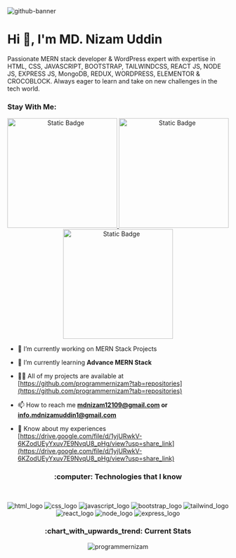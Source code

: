 <img src="https://i.ibb.co/r0D1V30/github-banner.jpg" alt="github-banner" border="0">
<h1 align="left">Hi 👋, I'm MD. Nizam Uddin</h1>
<p>Passionate MERN stack developer & WordPress expert with expertise in HTML, CSS, JAVASCRIPT, BOOTSTRAP, TAILWINDCSS, REACT JS, NODE JS, EXPRESS JS, MongoDB, REDUX, WORDPRESS, ELEMENTOR & CROCOBLOCK. Always eager to learn and take on new challenges in the tech world.</p>
<h3 align="left">Stay With Me:</h3>
<p align="center">
  <a target="blank" href="https://www.linkedin.com/in/programmernizam/">
  <img alt="Static Badge" src="https://img.shields.io/badge/LINKEDIN-0A66C2?logo=LINKEDIN" alt="linkedin_logo" style="width:250px" />
  </a>
  <a target="blank" href="https://www.facebook.com/programmerNizam1">
  <img alt="Static Badge" src="https://img.shields.io/badge/FACEBOOK-1877F2?logo=facebook" alt="facebook_logo" style="width:250px"  />
  </a>
  <a target="blank" href="https://twitter.com/programmerNizam">
  <img alt="Static Badge" src="https://img.shields.io/badge/TWITTER-1D9BF0?logo=twitter&logoColor=%23fff" alt="twitter_logo" style="width:250px">
  </a>
</p>

- 🔭 I’m currently working on MERN Stack Projects

- 🌱 I’m currently learning **Advance MERN Stack**

- 👨‍💻 All of my projects are available at [https://github.com/programmernizam?tab=repositories](https://github.com/programmernizam?tab=repositories)

- 📫 How to reach me **mdnizam12109@gmail.com or info.mdnizamuddin1@gmail.com**

- 📄 Know about my experiences [https://drive.google.com/file/d/1yjURwkV-6KZodUEyYxuv7E9NvqU8_pHg/view?usp=share_link](https://drive.google.com/file/d/1yjURwkV-6KZodUEyYxuv7E9NvqU8_pHg/view?usp=share_link)


<h3 align="center">:computer: Technologies that I know</h3>
<br/>
<p align="center">
<img src="https://i.ibb.co/c10Nygh/HTML.png" alt="html_logo"/>
<img src="https://i.ibb.co/pvVvrJ0/css.png" alt="css_logo"/>
<img src="https://i.ibb.co/cJSjQ4b/Java-Script.png" alt="javascript_logo"/>
<img src="https://i.ibb.co/j6kmtND/Bootsrap.png" alt="bootstrap_logo"/>
<img src="https://i.ibb.co/Cv5J0c3/tailwind.png" alt="tailwind_logo"/>
<img src="https://i.ibb.co/txRSC8X/react.png" alt="react_logo"/>
<img src="https://i.ibb.co/w0H6kDV/node.png" alt="node_logo"/>
<img src="https://i.ibb.co/HGYHst5/express.png" alt="express_logo"/>
</p>

<h3 align="center">:chart_with_upwards_trend: Current Stats</h3>

<p align="center"><img align="center" src="https://github-readme-streak-stats.herokuapp.com/?user=programmernizam&background=0D1117&sideNums=FFFFFF&sideLabels=9A9A9A&currStreakNum=FB8C00&dates=6E6E6E" alt="programmernizam" /></p>
